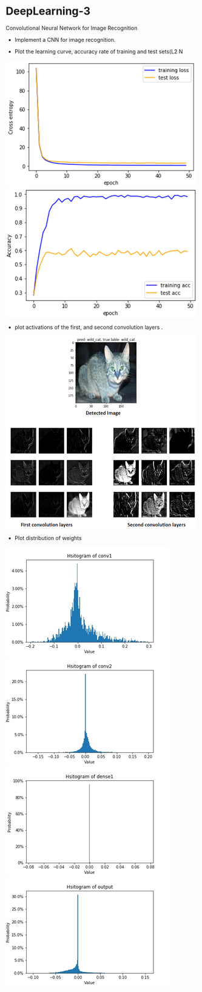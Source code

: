 # DeepLearning-3
Convolutional Neural Network for Image Recognition

* Implement a CNN for image recognition.

* Plot the learning curve, accuracy rate of training and test sets(L2 N

![image](https://github.com/apkeidj123/DeepLearning-3/blob/master/picture/2019-10-10_173049.png)
![image](https://github.com/apkeidj123/DeepLearning-3/blob/master/picture/2019-10-10_173055.png)

* plot activations of the first, and second convolution layers .

![image](https://github.com/apkeidj123/DeepLearning-3/blob/master/picture/2019-10-10_172917.png)

* Plot distribution of weights

![image](https://github.com/apkeidj123/DeepLearning-3/blob/master/picture/conv1.jpg)
![image](https://github.com/apkeidj123/DeepLearning-3/blob/master/picture/conv2.jpg)
![image](https://github.com/apkeidj123/DeepLearning-3/blob/master/picture/dense1.jpg)
![image](https://github.com/apkeidj123/DeepLearning-3/blob/master/picture/output.jpg)
